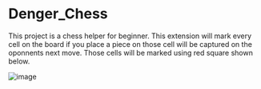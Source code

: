 # Denger_Chess

This project is a chess helper for beginner. This extension will mark every cell on the board if you place a piece on those cell will be captured on the oponnents next move. Those cells will be marked using red square shown below.

![image](https://github.com/ashiknur/Denger_Chess/assets/43537056/92c5bafc-f09d-4e91-ab6e-0faede9f5e86)
